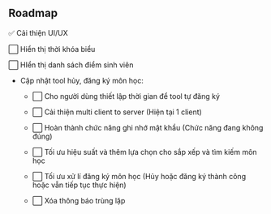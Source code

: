 ## Roadmap

:white_check_mark: Cải thiện UI/UX

:white_large_square: Hiển thị thời khóa biểu

:white_large_square: HIển thị danh sách điểm sinh viên
- Cập nhật tool hủy, đăng ký môn học:
   - :white_large_square: Cho người dùng thiết lập thời gian để tool tự đăng ký
     
   -  :white_large_square: Cải thiện multi client to server (Hiện tại 1 client)
     
   - :white_large_square: Hoàn thành chức năng ghi nhớ mật khẩu (Chức năng đang không đúng)
     
   - :white_large_square: Tối ưu hiệu suất và thêm lựa chọn cho sắp xếp và tìm kiếm môn học
     
   - :white_large_square: Tối ưu xử lí đăng ký môn học (Hủy hoặc đăng ký thành công hoặc vẫn tiếp tục thực hiện)
     
   - :white_large_square: Xóa thông báo trùng lặp
